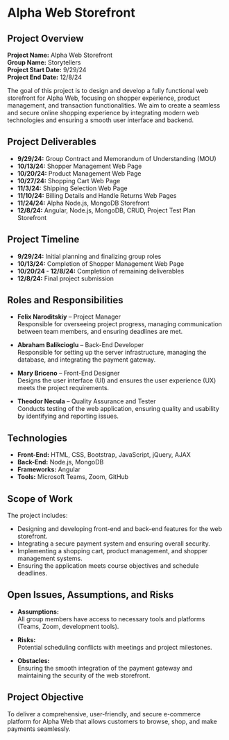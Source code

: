 # Alpha Web Storefront

## Project Overview

**Project Name:** Alpha Web Storefront  
**Group Name:** Storytellers  
**Project Start Date:** 9/29/24  
**Project End Date:** 12/8/24  

The goal of this project is to design and develop a fully functional web storefront for Alpha Web, focusing on shopper experience, product management, and transaction functionalities. We aim to create a seamless and secure online shopping experience by integrating modern web technologies and ensuring a smooth user interface and backend.

## Project Deliverables

- **9/29/24:** Group Contract and Memorandum of Understanding (MOU)
- **10/13/24:** Shopper Management Web Page
- **10/20/24:** Product Management Web Page
- **10/27/24:** Shopping Cart Web Page
- **11/3/24:** Shipping Selection Web Page
- **11/10/24:** Billing Details and Handle Returns Web Pages
- **11/24/24:** Alpha Node.js, MongoDB Storefront
- **12/8/24:** Angular, Node.js, MongoDB, CRUD, Project Test Plan Storefront

## Project Timeline

- **9/29/24:** Initial planning and finalizing group roles
- **10/13/24:** Completion of Shopper Management Web Page
- **10/20/24 - 12/8/24:** Completion of remaining deliverables
- **12/8/24:** Final project submission

## Roles and Responsibilities

- **Felix Naroditskiy** – Project Manager  
  Responsible for overseeing project progress, managing communication between team members, and ensuring deadlines are met.
  
- **Abraham Balikcioglu** – Back-End Developer  
  Responsible for setting up the server infrastructure, managing the database, and integrating the payment gateway.
  
- **Mary Briceno** – Front-End Designer  
  Designs the user interface (UI) and ensures the user experience (UX) meets the project requirements.
  
- **Theodor Necula** – Quality Assurance and Tester  
  Conducts testing of the web application, ensuring quality and usability by identifying and reporting issues.

## Technologies

- **Front-End:** HTML, CSS, Bootstrap, JavaScript, jQuery, AJAX
- **Back-End:** Node.js, MongoDB
- **Frameworks:** Angular
- **Tools:** Microsoft Teams, Zoom, GitHub

## Scope of Work

The project includes:

- Designing and developing front-end and back-end features for the web storefront.
- Integrating a secure payment system and ensuring overall security.
- Implementing a shopping cart, product management, and shopper management systems.
- Ensuring the application meets course objectives and schedule deadlines.

## Open Issues, Assumptions, and Risks

- **Assumptions:**  
  All group members have access to necessary tools and platforms (Teams, Zoom, development tools).
  
- **Risks:**  
  Potential scheduling conflicts with meetings and project milestones.
  
- **Obstacles:**  
  Ensuring the smooth integration of the payment gateway and maintaining the security of the web storefront.

## Project Objective

To deliver a comprehensive, user-friendly, and secure e-commerce platform for Alpha Web that allows customers to browse, shop, and make payments seamlessly.
